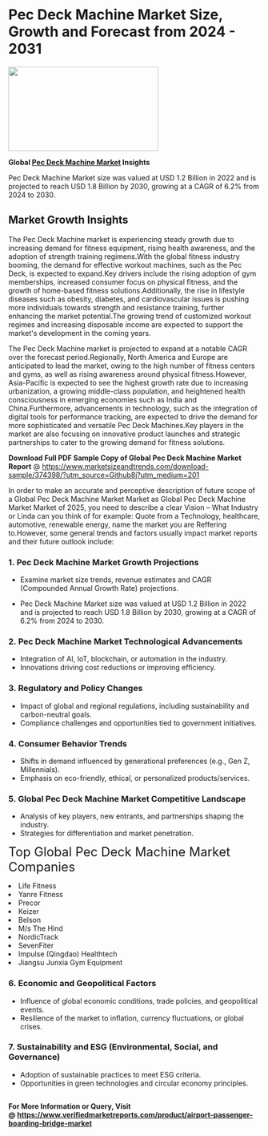<H1>Pec Deck Machine Market Size, Growth and Forecast from 2024 - 2031</H1><img class="aligncenter size-medium wp-image-584254" src="https://thirdeyenews.in/wp-content/uploads/2024/09/Global-Market-Research-300x168.jpeg" alt="" width="300" height="168" /><p><strong>Global&nbsp;<a href="https://www.marketsizeandtrends.com/download-sample/374398/?utm_source=Github8j?utm_medium=201">Pec Deck Machine Market</a> Insights</strong></p><p>Pec Deck Machine Market size was valued at USD 1.2 Billion in 2022 and is projected to reach USD 1.8 Billion by 2030, growing at a CAGR of 6.2% from 2024 to 2030.</p><p><h2>Market Growth Insights</h2> <p>The Pec Deck Machine market is experiencing steady growth due to increasing demand for fitness equipment, rising health awareness, and the adoption of strength training regimens.With the global fitness industry booming, the demand for effective workout machines, such as the Pec Deck, is expected to expand.Key drivers include the rising adoption of gym memberships, increased consumer focus on physical fitness, and the growth of home-based fitness solutions.Additionally, the rise in lifestyle diseases such as obesity, diabetes, and cardiovascular issues is pushing more individuals towards strength and resistance training, further enhancing the market potential.The growing trend of customized workout regimes and increasing disposable income are expected to support the market's development in the coming years.</p> <p>The Pec Deck Machine market is projected to expand at a notable CAGR over the forecast period.Regionally, North America and Europe are anticipated to lead the market, owing to the high number of fitness centers and gyms, as well as rising awareness around physical fitness.However, Asia-Pacific is expected to see the highest growth rate due to increasing urbanization, a growing middle-class population, and heightened health consciousness in emerging economies such as India and China.Furthermore, advancements in technology, such as the integration of digital tools for performance tracking, are expected to drive the demand for more sophisticated and versatile Pec Deck Machines.Key players in the market are also focusing on innovative product launches and strategic partnerships to cater to the growing demand for fitness solutions.<p><span class=""><strong>Download Full PDF Sample Copy of Global Pec Deck Machine Market Report</strong> @ <a href="https://www.marketsizeandtrends.com/download-sample/374398/?utm_source=Github8j?utm_medium=201" target="_blank">https://www.marketsizeandtrends.com/download-sample/374398/?utm_source=Github8j?utm_medium=201</a></span></p><p>In order to make an accurate and perceptive description of future scope of a Global&nbsp;Pec Deck Machine Market Market as Global&nbsp;Pec Deck Machine Market Market of 2025, you need to describe a clear Vision &ndash; What Industry or Linda can you think of for example: Quote from a Technology, healthcare, automotive, renewable energy, name the market you are Reffering to.However, some general trends and factors usually impact market reports and their future outlook include:</p><h3>1.&nbsp;<strong>Pec Deck Machine Market Growth Projections</strong></h3><ul><li>Examine market size trends, revenue estimates and CAGR (Compounded Annual Growth Rate) projections.</li><li><p>Pec Deck Machine Market size was valued at USD 1.2 Billion in 2022 and is projected to reach USD 1.8 Billion by 2030, growing at a CAGR of 6.2% from 2024 to 2030.</p></li></ul><h3>2.&nbsp;<strong>Pec Deck Machine Market Technological Advancements</strong></h3><ul><li>Integration of AI, IoT, blockchain, or automation in the industry.</li><li>Innovations driving cost reductions or improving efficiency.</li></ul><h3>3.&nbsp;<strong>Regulatory and Policy Changes</strong></h3><ul><li>Impact of global and regional regulations, including sustainability and carbon-neutral goals.</li><li>Compliance challenges and opportunities tied to government initiatives.</li></ul><h3>4.&nbsp;<strong>Consumer Behavior Trends</strong></h3><ul><li>Shifts in demand influenced by generational preferences (e.g., Gen Z, Millennials).</li><li>Emphasis on eco-friendly, ethical, or personalized products/services.</li></ul><h3>5.&nbsp;<strong>Global Pec Deck Machine Market Competitive Landscape</strong></h3><ul><li>Analysis of key players, new entrants, and partnerships shaping the industry.</li><li>Strategies for differentiation and market penetration.</li></ul><p data-pm-slice="1 1 []"><span style="color: inherit; font-family: inherit; font-size: 25px;">Top Global Pec Deck Machine Market Companies</span></p><div class="" data-test-id=""><p><li>Life Fitness</li><li> Yanre Fitness</li><li> Precor</li><li> Keizer</li><li> Belson</li><li> M/s The Hind</li><li> NordicTrack</li><li> SevenFiter</li><li> Impulse (Qingdao) Healthtech</li><li> Jiangsu Junxia Gym Equipment</li></p></div><h3>6.&nbsp;<strong>Economic and Geopolitical Factors</strong></h3><ul><li>Influence of global economic conditions, trade policies, and geopolitical events.</li><li>Resilience of the market to inflation, currency fluctuations, or global crises.</li></ul><h3>7.&nbsp;<strong>Sustainability and ESG (Environmental, Social, and Governance)</strong></h3><ul><li>Adoption of sustainable practices to meet ESG criteria.</li><li>Opportunities in green technologies and circular economy principles.</li></ul><h2><strong style="font-size: 14px;">For More Information or Query, Visit @&nbsp;</strong><a style="background-color: #ffffff; font-size: 14px;" href="https://www.marketsizeandtrends.com/report/pec-deck-machine-market/" target="_blank">https://www.verifiedmarketreports.com/product/airport-passenger-boarding-bridge-market</a></h2>